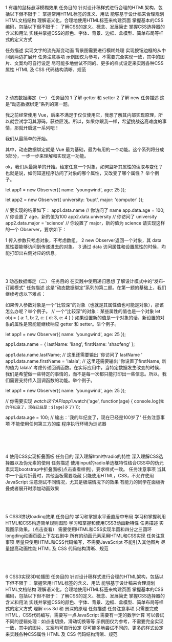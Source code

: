 1 有趣的鼠标悬浮模糊效果
任务目的
针对设计稿样式进行合理的HTML架构，包括以下但不限于：
掌握常用HTML标签的含义、用法
能够基于设计稿来合理规划HTML文档结构
理解语义化，合理地使用HTML标签来构建页面
掌握基本的CSS编码，包括以下但不限于：
了解CSS的定义、概念、发展简史
掌握CSS选择器的含义和用法
实践并掌握CSS的颜色、字体、背景、边框、盒模型、简单布局等样式的定义方式

任务描述
实现文字的流光渐变动画
背景图需要进行模糊处理
实现按钮边框的从中间到两边扩展开
任务注意事项
示例图仅为参考，不需要完全实现一致，其中的图片、文案均可自行设定
尽可能多地尝试不同的、更多的样式设定来实践各种CSS属性
HTML 及 CSS 代码结构清晰、规范
<br><br><br><br><br>
2 动态数据绑定（一）
任务目的
1 了解 getter 和 setter
2 了解 new
任务描述
这是“动态数据绑定”系列的第一题。

我之前经常使用 Vue，后来不满足于仅仅使用它，我想了解其内部实现原理，所以就尝试学习其源码，获益匪浅。所以，如果你跟我一样，希望挑战这高难度的事情，那就开启这一系列吧！

我们从最简单的开始。

其中，动态数据绑定就是 Vue 最为基础，最为有用的一个功能。这个系列将分成5部分，一步一步来理解和实现这一功能。

ok，我们从最简单的开始。给定任意一个对象，如何监听其属性的读取与变化？也就是说，如何知道程序访问了对象的哪个属性，又改变了哪个属性？ 举个例子。

let app1 = new Observer({
  name: 'youngwind',
  age: 25
});

let app2 = new Observer({
  university: 'bupt',
  major: 'computer'
});

// 要实现的结果如下：
app1.data.name // 你访问了 name
app.data.age = 100;  // 你设置了 age，新的值为100
app2.data.university // 你访问了 university
app2.data.major = 'science'  // 你设置了 major，新的值为 science
请实现这样的一个 Observer，要求如下：

1 传入参数只考虑对象，不考虑数组。
2 new Observer返回一个对象，其 data 属性要能够访问到传递进去的对象。
3 通过 data 访问属性和设置属性的时候，均能打印出右侧对应的信息。
<br><br><br><br><br>
3 动态数据绑定（二）
任务目的
在实践中使用递归思想
了解设计模式中的“发布-订阅模式”
任务描述
这是“动态数据绑定”系列的第二题。在第一题的基础上，我们继续考虑以下难点：

如果传入参数对象是一个“比较深”的对象（也就是其属性值也可能是对象），那该怎么办呢？举个例子。
// 一个“比较深”的对象：某些属性的值也是一个对象
let obj = {
 a: 1,
 b: 2,
 c: {
     d: 3,
     e: 4
 }
}
如果设置新的值是一个对象的话，新设置的对象的属性是否能能继续响应 getter 和 setter。举个例子。

 let app1 = new Observer({
         name: 'youngwind',
         age: 25
 });

 app1.data.name = {
         lastName: 'liang',
         firstName: 'shaofeng'
 };

 app1.data.name.lastName;
 // 这里还需要输出 '你访问了 lastName '
 app1.data.name.firstName = 'lalala';
 // 这里还需要输出 '你设置了firstName, 新的值为 lalala'
考虑传递回调函数。在实际应用中，当特定数据发生改变的时候，我们是希望做一些特定的事情的，而不是每一次都只能打印出一些信息。所以，我们需要支持传入回调函数的功能。举个例子。

 let app1 = new Observer({
         name: 'youngwind',
         age: 25
 });

 // 你需要实现 $watch 这个 API
 app1.$watch('age', function(age) {
         console.log(`我的年纪变了，现在已经是：${age}岁了`)
 });

 app1.data.age = 100; // 输出：'我的年纪变了，现在已经是100岁了'
任务注意事项
不能使用任何第三方的库
程序执行环境为浏览器
<br><br><br><br><br>

4  使用CSS实现折叠面板
任务目的
深入理解html中radio的特性
深入理解CSS选择器以及伪元素的使用
任务描述
使用input的radio单选框特性结合CSS中的伪元素实现bootstrap中折叠面板(点击查看样例)，要求样式一致。
任务注意事项
当其中一个面对折叠时，其他面板需要隐藏
只能使用HTML，CSS，不允许使用JavaScript
注意测试不同情况，尤其是极端情况下的效果
有能力的同学在面板折叠或者展开时添加动画效果
<br><br><br><br><br>
5 CSS3饼状loading效果
任务目的
学习和掌握水平垂直居中布局
学习和掌握利用HTML和CSS构造简单规则图形
学习和掌握和使用CSS3动画新特性
任务描述
实现图示效果。（点击查看）
需要使用HTML和CSS实现半圆和四分之三圆环
longding动画页面上下左右剧中
所有的动画元素采用HTML和CSS实现
任务注意事项
尽量只使用HTML和CSS代码编写，不需要JavaScript
不能引入其他图片
尽量提高动画性能
HTML 及 CSS 代码结构清晰、规范
<br><br><br><br><br>
6 CSS3实现3D轮播图
任务目的
针对设计稿样式进行合理的HTML架构，包括以下但不限于：
掌握常用HTML标签的含义、用法
能够基于设计稿来合理规划HTML文档结构
理解语义化，合理地使用HTML标签来构建页面
掌握基本的CSS编码，包括以下但不限于：
了解CSS的定义、概念、发展简史
掌握CSS选择器的含义和用法
实践并掌握CSS的颜色、字体、背景、边框、盒模型、简单布局等样式的定义方式
理解 css 3d 和 景深的原理
任务描述
任务注意事项
只需要完成HTML，CSS代码编写，需要写一点JavaScript
需要有一定的数学计算
可以尝试不同的逻辑处理：如点击切换，滑动切换等等
示例图仅为参考，不需要完全实现一致，其中的图片、文案均可自行设定
尽可能多地尝试不同的、更多的样式设定来实践各种CSS属性
HTML 及 CSS 代码结构清晰、规范